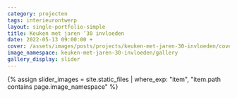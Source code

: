 ```yaml
---
category: projecten
tags: interieurontwerp
layout: single-portfolio-simple
title: Keuken met jaren ’30 invloeden
date: 2022-05-13 09:00:00 +
cover: /assets/images/posts/projects/keuken-met-jaren-30-invloeden/cover@450w.jpg
image_namespace: keuken-met-jaren-30-invloeden/gallery
gallery_display: slider
---
```

{% assign slider_images = site.static_files | where_exp: "item", "item.path contains page.image_namespace" %}
